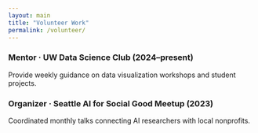 ```yaml
---
layout: main
title: "Volunteer Work"
permalink: /volunteer/
---
```


<div class="section-list">
  <div class="item">
    <h3>Mentor · UW Data Science Club (2024–present)</h3>
    <p>Provide weekly guidance on data visualization workshops and student projects.</p>
  </div>

  <div class="item">
    <h3>Organizer · Seattle AI for Social Good Meetup (2023)</h3>
    <p>Coordinated monthly talks connecting AI researchers with local nonprofits.</p>
  </div>

  <!-- Add more volunteer roles here -->
</div>